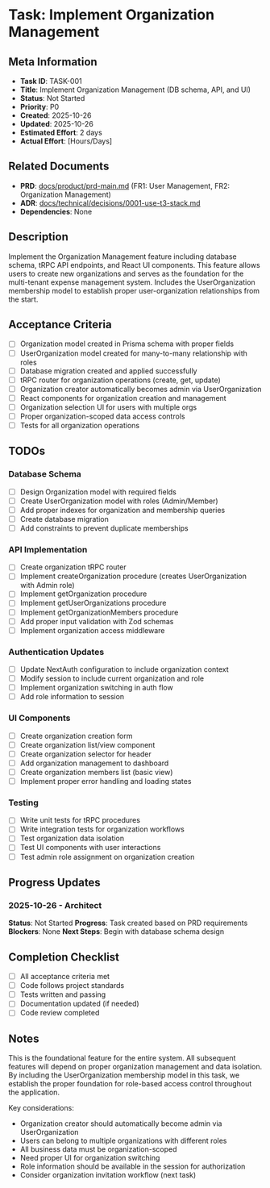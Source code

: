 # Task: Implement Organization Management

## Meta Information

- **Task ID**: TASK-001
- **Title**: Implement Organization Management (DB schema, API, and UI)
- **Status**: Not Started
- **Priority**: P0
- **Created**: 2025-10-26
- **Updated**: 2025-10-26
- **Estimated Effort**: 2 days
- **Actual Effort**: [Hours/Days]

## Related Documents

- **PRD**: [docs/product/prd-main.md](../product/prd-main.md) (FR1: User Management, FR2: Organization Management)
- **ADR**: [docs/technical/decisions/0001-use-t3-stack.md](../technical/decisions/0001-use-t3-stack.md)
- **Dependencies**: None

## Description

Implement the Organization Management feature including database schema, tRPC API endpoints, and React UI components. This feature allows users to create new organizations and serves as the foundation for the multi-tenant expense management system. Includes the UserOrganization membership model to establish proper user-organization relationships from the start.

## Acceptance Criteria

- [ ] Organization model created in Prisma schema with proper fields
- [ ] UserOrganization model created for many-to-many relationship with roles
- [ ] Database migration created and applied successfully
- [ ] tRPC router for organization operations (create, get, update)
- [ ] Organization creator automatically becomes admin via UserOrganization
- [ ] React components for organization creation and management
- [ ] Organization selection UI for users with multiple orgs
- [ ] Proper organization-scoped data access controls
- [ ] Tests for all organization operations

## TODOs

### Database Schema
- [ ] Design Organization model with required fields
- [ ] Create UserOrganization model with roles (Admin/Member)
- [ ] Add proper indexes for organization and membership queries
- [ ] Create database migration
- [ ] Add constraints to prevent duplicate memberships

### API Implementation
- [ ] Create organization tRPC router
- [ ] Implement createOrganization procedure (creates UserOrganization with Admin role)
- [ ] Implement getOrganization procedure
- [ ] Implement getUserOrganizations procedure
- [ ] Implement getOrganizationMembers procedure
- [ ] Add proper input validation with Zod schemas
- [ ] Implement organization access middleware

### Authentication Updates
- [ ] Update NextAuth configuration to include organization context
- [ ] Modify session to include current organization and role
- [ ] Implement organization switching in auth flow
- [ ] Add role information to session

### UI Components
- [ ] Create organization creation form
- [ ] Create organization list/view component
- [ ] Create organization selector for header
- [ ] Add organization management to dashboard
- [ ] Create organization members list (basic view)
- [ ] Implement proper error handling and loading states

### Testing
- [ ] Write unit tests for tRPC procedures
- [ ] Write integration tests for organization workflows
- [ ] Test organization data isolation
- [ ] Test UI components with user interactions
- [ ] Test admin role assignment on organization creation

## Progress Updates

### 2025-10-26 - Architect
**Status**: Not Started
**Progress**: Task created based on PRD requirements
**Blockers**: None
**Next Steps**: Begin with database schema design

## Completion Checklist

- [ ] All acceptance criteria met
- [ ] Code follows project standards
- [ ] Tests written and passing
- [ ] Documentation updated (if needed)
- [ ] Code review completed

## Notes

This is the foundational feature for the entire system. All subsequent features will depend on proper organization management and data isolation. By including the UserOrganization membership model in this task, we establish the proper foundation for role-based access control throughout the application.

Key considerations:
- Organization creator should automatically become admin via UserOrganization
- Users can belong to multiple organizations with different roles
- All business data must be organization-scoped
- Need proper UI for organization switching
- Role information should be available in the session for authorization
- Consider organization invitation workflow (next task)